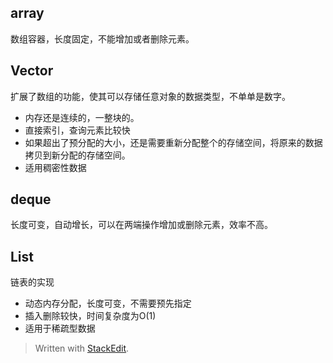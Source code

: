 ## array
数组容器，长度固定，不能增加或者删除元素。
## Vector
扩展了数组的功能，使其可以存储任意对象的数据类型，不单单是数字。
- 内存还是连续的，一整块的。
- 直接索引，查询元素比较快
- 如果超出了预分配的大小，还是需要重新分配整个的存储空间，将原来的数据拷贝到新分配的存储空间。
- 适用稠密性数据
##  deque
长度可变，自动增长，可以在两端操作增加或删除元素，效率不高。
## List
链表的实现
- 动态内存分配，长度可变，不需要预先指定
- 插入删除较快，时间复杂度为O(1)
- 适用于稀疏型数据



> Written with [StackEdit](https://stackedit.io/).
<!--stackedit_data:
eyJoaXN0b3J5IjpbMTU4OTkyMDM5Nl19
-->